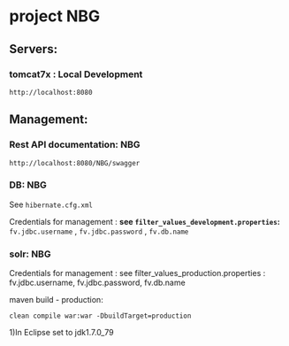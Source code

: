 # project NBG

## Servers:

### tomcat7x : Local Development
	http://localhost:8080


## 	Management:
	
### Rest API documentation: NBG
	http://localhost:8080/NBG/swagger


### DB: NBG
See `hibernate.cfg.xml`

Credentials for management :
**see `filter_values_development.properties`:** `fv.jdbc.username` , `fv.jdbc.password` , `fv.db.name`


### solr: NBG
Credentials for management : 
see filter_values_production.properties : fv.jdbc.username, fv.jdbc.password, fv.db.name




maven build - production:
	
	clean compile war:war -DbuildTarget=production

1)In Eclipse set to jdk1.7.0_79